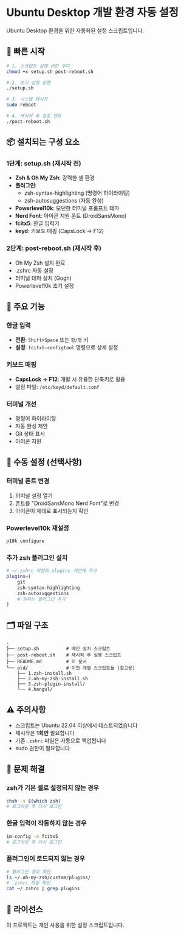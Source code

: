 # Ubuntu Desktop 개발 환경 자동 설정

Ubuntu Desktop 환경을 위한 자동화된 설정 스크립트입니다.

## 🚀 빠른 시작

```bash
# 1. 스크립트 실행 권한 부여
chmod +x setup.sh post-reboot.sh

# 2. 초기 설정 실행
./setup.sh

# 3. 시스템 재시작
sudo reboot

# 4. 재시작 후 설정 완료
./post-reboot.sh
```

## 📦 설치되는 구성 요소

### 1단계: setup.sh (재시작 전)
- **Zsh & Oh My Zsh**: 강력한 셸 환경
- **플러그인**: 
  - zsh-syntax-highlighting (명령어 하이라이팅)
  - zsh-autosuggestions (자동 완성)
- **Powerlevel10k**: 모던한 터미널 프롬프트 테마
- **Nerd Font**: 아이콘 지원 폰트 (DroidSansMono)
- **fcitx5**: 한글 입력기
- **keyd**: 키보드 매핑 (CapsLock → F12)

### 2단계: post-reboot.sh (재시작 후)
- Oh My Zsh 설치 완료
- .zshrc 자동 설정
- 터미널 테마 설치 (Gogh)
- Powerlevel10k 초기 설정

## 🔧 주요 기능

### 한글 입력
- **전환**: `Shift+Space` 또는 `한/영` 키
- **설정**: `fcitx5-configtool` 명령으로 상세 설정

### 키보드 매핑
- **CapsLock → F12**: 개발 시 유용한 단축키로 활용
- 설정 파일: `/etc/keyd/default.conf`

### 터미널 개선
- 명령어 하이라이팅
- 자동 완성 제안
- Git 상태 표시
- 아이콘 지원

## 📝 수동 설정 (선택사항)

### 터미널 폰트 변경
1. 터미널 설정 열기
2. 폰트를 "DroidSansMono Nerd Font"로 변경
3. 아이콘이 제대로 표시되는지 확인

### Powerlevel10k 재설정
```bash
p10k configure
```

### 추가 zsh 플러그인 설치
```bash
# ~/.zshrc 파일의 plugins 섹션에 추가
plugins=(
    git
    zsh-syntax-highlighting
    zsh-autosuggestions
    # 원하는 플러그인 추가
)
```

## 🗂 파일 구조

```
.
├── setup.sh          # 메인 설치 스크립트
├── post-reboot.sh    # 재시작 후 실행 스크립트
├── README.md         # 이 문서
└── old/              # 이전 개별 스크립트들 (참고용)
    ├── 1.zsh-install.sh
    ├── 2.oh-my-zsh-install.sh
    ├── 3.zsh-plugin-install/
    └── 4.hangul/
```

## ⚠️ 주의사항

- 스크립트는 Ubuntu 22.04 이상에서 테스트되었습니다
- 재시작은 **1회만** 필요합니다
- 기존 `.zshrc` 파일은 자동으로 백업됩니다
- sudo 권한이 필요합니다

## 🐛 문제 해결

### zsh가 기본 셸로 설정되지 않는 경우
```bash
chsh -s $(which zsh)
# 로그아웃 후 다시 로그인
```

### 한글 입력이 작동하지 않는 경우
```bash
im-config -n fcitx5
# 로그아웃 후 다시 로그인
```

### 플러그인이 로드되지 않는 경우
```bash
# 플러그인 경로 확인
ls ~/.oh-my-zsh/custom/plugins/
# .zshrc 파일 확인
cat ~/.zshrc | grep plugins
```

## 📄 라이선스

이 프로젝트는 개인 사용을 위한 설정 스크립트입니다.